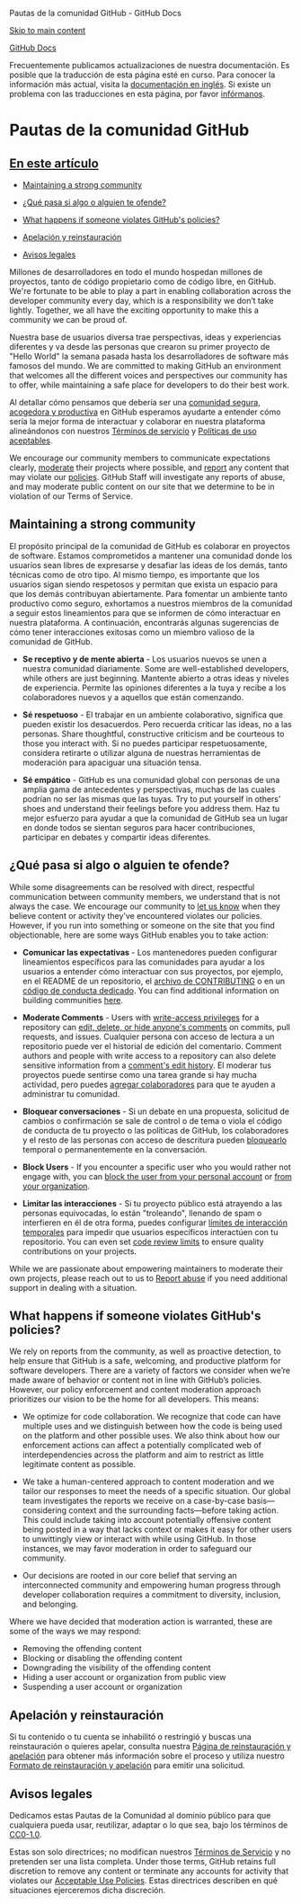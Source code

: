 Pautas de la comunidad GitHub - GitHub Docs

[Skip to main content](#main-content)

[](/es)[GitHub Docs](/es)

Frecuentemente publicamos actualizaciones de nuestra documentación. Es posible que la traducción de esta página esté en curso. Para conocer la información más actual, visita la [documentación en inglés](/en). Si existe un problema con las traducciones en esta página, por favor [infórmanos](https://github.com/contact?form[subject]=translation%20issue%20on%20docs.github.com&form[comments]=).

Pautas de la comunidad GitHub
==========

[En este artículo](/site-policy/github-terms/github-community-guidelines#in-this-article)
----------

* [Maintaining a strong community](#maintaining-a-strong-community)

* [¿Qué pasa si algo o alguien te ofende?](#what-if-something-or-someone-offends-you)

* [What happens if someone violates GitHub's policies?](#)

* [Apelación y reinstauración](#appeal-and-reinstatement)

* [Avisos legales](#legal-notices)

Millones de desarrolladores en todo el mundo hospedan millones de proyectos, tanto de código propietario como de código libre, en GitHub. We're fortunate to be able to play a part in enabling collaboration across the developer community every day, which is a responsibility we don’t take lightly. Together, we all have the exciting opportunity to make this a community we can be proud of.

Nuestra base de usuarios diversa trae perspectivas, ideas y experiencias diferentes y va desde las personas que crearon su primer proyecto de "Hello World" la semana pasada hasta los desarrolladores de software más famosos del mundo. We are committed to making GitHub an environment that welcomes all the different voices and perspectives our community has to offer, while maintaining a safe place for developers to do their best work.

Al detallar cómo pensamos que debería ser una [comunidad segura, acogedora y productiva](https://opensource.guide/building-community/) en GitHub esperamos ayudarte a entender cómo sería la mejor forma de interactuar y colaborar en nuestra plataforma alineándonos con nuestros [Términos de servicio](/es/github/site-policy/github-terms-of-service) y [Políticas de uso aceptables](/es/github/site-policy/github-acceptable-use-policies).

We encourage our community members to communicate expectations clearly, [moderate](#what-if-something-or-someone-offends-you) their projects where possible, and [report](https://github.com/contact/report-abuse) any content that may violate our [policies](/es/github/site-policy/github-terms-of-service). GitHub Staff will investigate any reports of abuse, and may moderate public content on our site that we determine to be in violation of our Terms of Service.

[](#maintaining-a-strong-community)Maintaining a strong community
----------

El propósito principal de la comunidad de GitHub es colaborar en proyectos de software. Estamos comprometidos a mantener una comunidad donde los usuarios sean libres de expresarse y desafiar las ideas de los demás, tanto técnicas como de otro tipo. Al mismo tiempo, es importante que los usuarios sigan siendo respetosos y permitan que exista un espacio para que los demás contribuyan abiertamente. Para fomentar un ambiente tanto productivo como seguro, exhortamos a nuestros miembros de la comunidad a seguir estos lineamientos para que se informen de cómo interactuar en nuestra plataforma. A continuación, encontrarás algunas sugerencias de cómo tener interacciones exitosas como un miembro valioso de la comunidad de GitHub.

* **Se receptivo y de mente abierta** - Los usuarios nuevos se unen a nuestra comunidad diariamente. Some are well-established developers, while others are just beginning. Mantente abierto a otras ideas y niveles de experiencia. Permite las opiniones diferentes a la tuya y recibe a los colaboradores nuevos y a aquellos que están comenzando.

* **Sé respetuoso** - El trabajar en un ambiente colaborativo, significa que pueden existir los desacuerdos. Pero recuerda criticar las ideas, no a las personas. Share thoughtful, constructive criticism and be courteous to those you interact with. Si no puedes participar respetuosamente, considera retirarte o utilizar alguna de nuestras herramientas de moderación para apaciguar una situación tensa.

* **Sé empático** - GitHub es una comunidad global con personas de una amplia gama de antecedentes y perspectivas, muchas de las cuales podrían no ser las mismas que las tuyas. Try to put yourself in others’ shoes and understand their feelings before you address them. Haz tu mejor esfuerzo para ayudar a que la comunidad de GitHub sea un lugar en donde todos se sientan seguros para hacer contribuciones, participar en debates y compartir ideas diferentes.

[](#what-if-something-or-someone-offends-you)¿Qué pasa si algo o alguien te ofende?
----------

While some disagreements can be resolved with direct, respectful communication between community members, we understand that is not always the case. We encourage our community to [let us know](https://support.github.com/contact/report-abuse?category=report-abuse&report=other&report_type=unspecified) when they believe content or activity they’ve encountered violates our policies. However, if you run into something or someone on the site that you find objectionable, here are some ways GitHub enables you to take action:

* **Comunicar las expectativas** - Los mantenedores pueden configurar lineamientos específicos para las comunidades para ayudar a los usuarios a entender cómo interactuar con sus proyectos, por ejemplo, en el README de un repositorio, el [archivo de CONTRIBUTING](/es/articles/setting-guidelines-for-repository-contributors) o en un [código de conducta dedicado](/es/articles/adding-a-code-of-conduct-to-your-project). You can find additional information on building communities [here](/es/communities).

* **Moderate Comments** - Users with [write-access privileges](/es/articles/repository-permission-levels-for-an-organization) for a repository can [edit, delete, or hide anyone's comments](/es/communities/moderating-comments-and-conversations/managing-disruptive-comments) on commits, pull requests, and issues. Cualquier persona con acceso de lectura a un repositorio puede ver el historial de edición del comentario. Comment authors and people with write access to a repository can also delete sensitive information from a [comment's edit history](/es/communities/moderating-comments-and-conversations/tracking-changes-in-a-comment). El moderar tus proyectos puede sentirse como una tarea grande si hay mucha actividad, pero puedes [agregar colaboradores](/es/account-and-profile/setting-up-and-managing-your-github-user-account/managing-user-account-settings/permission-levels-for-a-user-account-repository#collaborator-access-for-a-repository-owned-by-a-personal-account) para que te ayuden a administrar tu comunidad.

* **Bloquear conversaciones** - Si un debate en una propuesta, solicitud de cambios o confirmación se sale de control o de tema o viola el código de conducta de tu proyecto o las políticas de GitHub, los colaboradores y el resto de las personas con acceso de descritura pueden [bloquearlo](/es/articles/locking-conversations) temporal o permanentemente en la conversación.

* **Block Users** - If you encounter a specific user who you would rather not engage with, you can [block the user from your personal account](/es/articles/blocking-a-user-from-your-personal-account) or [from your organization](/es/articles/blocking-a-user-from-your-organization).

* **Limitar las interacciones** - Si tu proyecto público está atrayendo a las personas equivocadas, lo están "troleando", llenando de spam o interfieren en él de otra forma, puedes configurar [límites de interacción temporales](/es/communities/moderating-comments-and-conversations/limiting-interactions-in-your-repository) para impedir que usuarios específicos interactúen con tu repositorio. You can even set [code review limits](https://github.blog/2021-11-01-github-keeps-getting-better-for-open-source-maintainers/#preventing-drive-by-pull-request-approvals-and-requested-changes) to ensure quality contributions on your projects.

While we are passionate about empowering maintainers to moderate their own projects, please reach out to us to [Report abuse](https://github.com/contact/report-abuse) if you need additional support in dealing with a situation.

[](#)What happens if someone violates GitHub's policies?
----------

We rely on reports from the community, as well as proactive detection, to help ensure that GitHub is a safe, welcoming, and productive platform for software developers. There are a variety of factors we consider when we’re made aware of behavior or content not in line with GitHub’s policies. However, our policy enforcement and content moderation approach prioritizes our vision to be the home for all developers. This means:

* We optimize for code collaboration. We recognize that code can have multiple uses and we distinguish between how the code is being used on the platform and other possible uses. We also think about how our enforcement actions can affect a potentially complicated web of interdependencies across the platform and aim to restrict as little legitimate content as possible.

* We take a human-centered approach to content moderation and we tailor our responses to meet the needs of a specific situation. Our global team investigates the reports we receive on a case-by-case basis—considering context and the surrounding facts—before taking action. This could include taking into account potentially offensive content being posted in a way that lacks context or makes it easy for other users to unwittingly view or interact with while using GitHub. In those instances, we may favor moderation in order to safeguard our community.

* Our decisions are rooted in our core belief that serving an interconnected community and empowering human progress through developer collaboration requires a commitment to diversity, inclusion, and belonging.

Where we have decided that moderation action is warranted, these are some of the ways we may respond:

* Removing the offending content
* Blocking or disabling the offending content
* Downgrading the visibility of the offending content
* Hiding a user account or organization from public view
* Suspending a user account or organization

[](#appeal-and-reinstatement)Apelación y reinstauración
----------

Si tu contenido o tu cuenta se inhabilitó o restringió y buscas una reinstauración o quieres apelar, consulta nuestra [Página de reinstauración y apelación](/es/site-policy/acceptable-use-policies/github-appeal-and-reinstatement) para obtener más información sobre el proceso y utiliza nuestro [Formato de reinstauración y apelación](https://support.github.com/contact/reinstatement) para emitir una solicitud.

[](#legal-notices)Avisos legales
----------

Dedicamos estas Pautas de la Comunidad al dominio público para que cualquiera pueda usar, reutilizar, adaptar o lo que sea, bajo los términos de [CC0-1.0](https://creativecommons.org/publicdomain/zero/1.0/).

Estas son solo directrices; no modifican nuestros [Términos de Servicio](/es/articles/github-terms-of-service) y no pretenden ser una lista completa. Under those terms, GitHub retains full discretion to remove any content or terminate any accounts for activity that violates our [Acceptable Use Policies](/es/articles/github-acceptable-use-policies). Estas directrices describen en qué situaciones ejerceremos dicha discreción.
